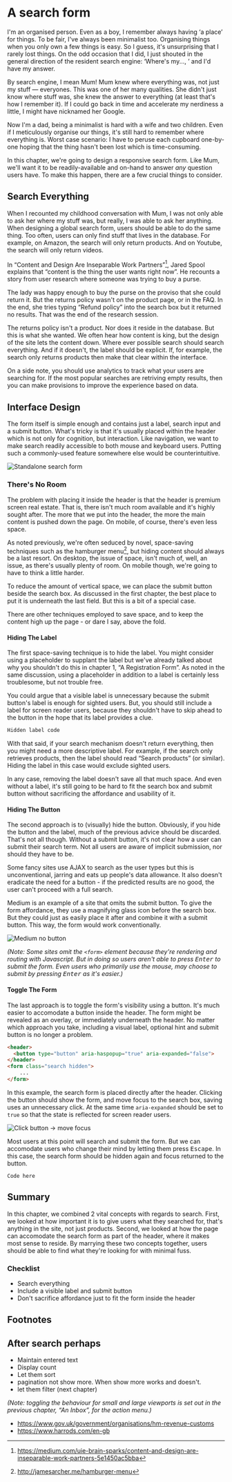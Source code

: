 # A search form

I'm an organised person. Even as a boy, I remember always having ‘a place’ for things. To be fair, I've always been minimalist too. Organising things when you only own a few things is easy. So I guess, it's unsurprising that I rarely lost things. On the odd occasion that I did, I just shouted in the general direction of the resident search engine: ‘Where's my..., ’ and I'd have my answer.

By search engine, I mean Mum! Mum knew where everything was, not just my stuff — everyones. This was one of her many qualities. She didn't just know where stuff was, she knew the answer to everything (at least that's how I remember it). If I could go back in time and accelerate my nerdiness a little, I might have nicknamed her Google.

Now I'm a dad, being a minimalist is hard with a wife and two children. Even if I meticulously organise our things, it's still hard to remember where everything is. Worst case scenario: I have to peruse each cupboard one-by-one hoping that the thing hasn't been lost which is time-consuming.

In this chapter, we're going to design a responsive search form. Like Mum, we'll want it to be readily-available and on-hand to answer *any* question users have. To make this happen, there are a few crucial things to consider.

## Search Everything

When I recounted my childhood conversation with Mum, I was not only able to ask her where my stuff was, but really, I was able to ask her anything. When designing a global search form, users should be able to do the same thing. Too often, users can only find stuff that lives in the database. For example, on Amazon, the search will only return products. And on Youtube, the search will only return videos.

In “Content and Design Are Inseparable Work Partners”[^1], Jared Spool explains that “content is the thing the user wants right now”. He recounts a story from user research where someone was trying to buy a purse. 

The lady was happy enough to buy the purse on the proviso that she could return it. But the returns policy wasn't on the product page, or in the FAQ. In the end, she tries typing “Refund policy” into the search box but it returned no results. That was the end of the research session.

The returns policy isn't a product. Nor does it reside in the database. But this is what she wanted. We often hear how content is king, but the design of the site lets the content down. Where ever possible search should search everything. And if it doesn't, the label should be explicit. If, for example, the search only returns products then make that clear within the interface.

On a side note, you should use analytics to track what your users are searching for. If the most popular searches are retriving empty results, then you can make provisions to improve the experience based on data.

## Interface Design

The form itself is simple enough and contains just a label, search input and a submit button. What's tricky is that it's usually placed within the header which is not only for cognition, but interaction. Like navigation, we want to make search readily accessible to both mouse and keyboard users. Putting such a commonly-used feature somewhere else would be counterintuitive.

![Standalone search form](.)

### There's No Room

The problem with placing it inside the header is that the header is premium screen real estate. That is, there isn't much room available and it's highly sought after. The more that we put into the header, the more the main content is pushed down the page. On mobile, of course, there's even less space.

As noted previously, we're often seduced by novel, space-saving techniques such as the hamburger menu[^2], but hiding content should always be a last resort. On desktop, the issue of space, isn't much of, well, an issue, as there's usually plenty of room. On mobile though, we're going to have to think a little harder.

To reduce the amount of vertical space, we can place the submit button beside the search box. As discussed in the first chapter, the best place to put it is underneath the last field. But this is a bit of a special case.

There are other techniques employed to save space, and to keep the content high up the page - or dare I say, above the fold.

#### Hiding The Label

The first space-saving technique is to hide the label. You might consider using a placeholder to supplant the label but we've already talked about why you shouldn't do this in chapter 1, “A Registration Form”. As noted in the same discussion, using a placeholder in addition to a label is certainly less troublesome, but not trouble free.

You could argue that a visible label is unnecessary because the submit button's label is enough for sighted users. But, you should still include a label for screen reader users, because they shouldn't have to skip ahead to the button in the hope that its label provides a clue.

```HTML
Hidden label code
```

With that said, if your search mechanism doesn't return everything, then you might need a more descriptive label. For example, if the search only retrieves products, then the label should read “Search products” (or similar). Hiding the label in this case would exclude sighted users.

In any case, removing the label doesn't save all that much space. And even without a label, it's still going to be hard to fit the search box and submit button without sacrificing the affordance and usability of it.

#### Hiding The Button

The second approach is to (visually) hide the button. Obviously, if you hide the button and the label, much of the previous advice should be discarded. That's not all though. Without a submit button, it's not clear how a user can submit their search term. Not all users are aware of implicit submission, nor should they have to be.

Some fancy sites use AJAX to search as the user types but this is unconventional, jarring and eats up people's data allowance. It also doesn't eradicate the need for a button - if the predicted results are no good, the user can't proceed with a full search.

Medium is an example of a site that omits the submit button. To give the form affordance, they use a magnifying glass icon before the search box. But they could just as easily place it after and combine it with a submit button. This way, the form would work conventionally.

![Medium no button](.)

*(Note: Some sites omit the `<form>` element because they're rendering and routing with Javascript. But in doing so users aren't able to press <kbd>Enter</kbd> to submit the form. Even users who primarily use the mouse, may choose to submit by pressing <kbd>Enter</kbd> as it's easier.)*

#### Toggle The Form

The last approach is to toggle the form's visibility using a button. It's much easier to accomodate a button inside the header. The form might be revealed as an overlay, or immediately underneath the header. No matter which approach you take, including a visual label, optional hint and submit button is no longer a problem.

```HTML
<header>
  <button type="button" aria-haspopup="true" aria-expanded="false">
</header>
<form class="search hidden">
	...
</form>
```

In this example, the search form is placed directly after the header. Clicking the button should show the form, and move focus to the search box, saving uses an unnecessary click. At the same time `aria-expanded` should be set to `true` so that the state is reflected for screen reader users.

![Click button -> move focus](.)

Most users at this point will search and submit the form. But we can accomodate users who change their mind by letting them press <kbd>Escape</kbd>. In this case, the search form should be hidden again and focus returned to the button.

```JS
Code here
```

## Summary

In this chapter, we combined 2 vital concepts with regards to search. First, we looked at how important it is to give users what they searched for, that's anything in the site, not just products. Second, we looked at how the page can accomodate the search form as part of the header, where it makes most sense to reside. By marrying these two concepts together, users should be able to find what they're looking for with minimal fuss.

### Checklist

- Search everything
- Include a visible label and submit button
- Don't sacrifice affordance just to fit the form inside the header

## Footnotes

[^1]: https://medium.com/uie-brain-sparks/content-and-design-are-inseparable-work-partners-5e1450ac5bba
[^2]: http://jamesarcher.me/hamburger-menu

## After search perhaps

- Maintain entered text
- Display count
- ‎Let them sort
- ‎pagination not show more. When show more works and doesn't.
- ‎let them filter (next chapter)

 *(Note: toggling the behaviour for small and large viewports is set out in the previous chapter, “An Inbox”, for the action menu.)*

 - https://www.gov.uk/government/organisations/hm-revenue-customs
- https://www.harrods.com/en-gb
